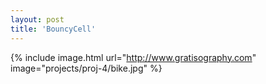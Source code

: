 ```yaml
---
layout: post
title: 'BouncyCell'
---
```



{% include image.html url="http://www.gratisography.com" image="projects/proj-4/bike.jpg" %}
